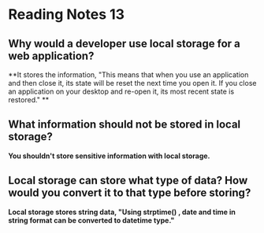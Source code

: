 
# Reading Notes 13

## Why would a developer use local storage for a web application?

**It stores the information, "This means that when you use an application and then close it, its state will be reset the next time you open it. If you close an application on your desktop and re-open it, its most recent state is restored." **

## What information should not be stored in local storage?

**You shouldn't store sensitive information with local storage.**

## Local storage can store what type of data? How would you convert it to that type before storing?

**Local storage stores string data, "Using strptime() , date and time in string format can be converted to datetime type."**
